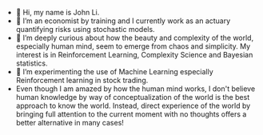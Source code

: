 - 👋 Hi, my name is John Li.
- 👀 I’m an economist by training and I currently work as an actuary quantifying risks using stochastic models.
- 🌱 I’m deeply curious about how the beauty and complexity of the world, especially human mind, seem to emerge from chaos and simplicity. My interest is in Reinforcement Learning, Complexity Science and Bayesian statistics.
- 💞️ I’m experimenting the use of Machine Learning especially Reinforcement learning in stock trading. 
- Even though I am amazed by how the human mind works, I don't believe human knowledge by way of conceptualization of the world is the best approach to know the world. Instead, direct experience of the world by bringing full attention to the current moment with no thoughts offers a better alternative in many cases! 
